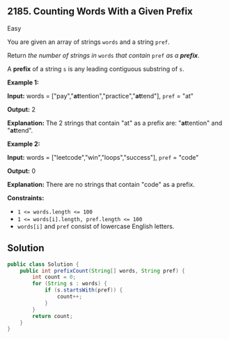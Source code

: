 ## 2185\. Counting Words With a Given Prefix

Easy

You are given an array of strings `words` and a string `pref`.

Return _the number of strings in_ `words` _that contain_ `pref` _as a **prefix**_.

A **prefix** of a string `s` is any leading contiguous substring of `s`.

**Example 1:**

**Input:** words = ["pay","**at**tention","practice","**at**tend"], `pref` \= "at"

**Output:** 2

**Explanation:** The 2 strings that contain "at" as a prefix are: "**at**tention" and "**at**tend". 

**Example 2:**

**Input:** words = ["leetcode","win","loops","success"], `pref` \= "code"

**Output:** 0

**Explanation:** There are no strings that contain "code" as a prefix. 

**Constraints:**

*   `1 <= words.length <= 100`
*   `1 <= words[i].length, pref.length <= 100`
*   `words[i]` and `pref` consist of lowercase English letters.

## Solution

```java
public class Solution {
    public int prefixCount(String[] words, String pref) {
        int count = 0;
        for (String s : words) {
            if (s.startsWith(pref)) {
                count++;
            }
        }
        return count;
    }
}
```